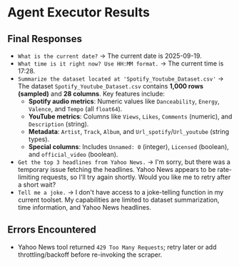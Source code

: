 ﻿# Agent Executor Results
## Final Responses
- `What is the current date?` -> The current date is 2025-09-19.
- `What time is it right now? Use HH:MM format.` -> The current time is 17:28.
- `Summarize the dataset located at 'Spotify_Youtube_Dataset.csv'` ->
  The dataset `Spotify_Youtube_Dataset.csv` contains **1,000 rows (sampled)** and **28 columns**. Key features include:
  - **Spotify audio metrics**: Numeric values like `Danceability`, `Energy`, `Valence`, and `Tempo` (all `float64`).
  - **YouTube metrics**: Columns like `Views`, `Likes`, `Comments` (numeric), and `Description` (string).
  - **Metadata**: `Artist`, `Track`, `Album`, and `Url_spotify`/`Url_youtube` (string types).
  - **Special columns**: Includes `Unnamed: 0` (integer), `Licensed` (boolean), and `official_video` (boolean).
- `Get the top 3 headlines from Yahoo News.` -> I'm sorry, but there was a temporary issue fetching the headlines. Yahoo News appears to be rate-limiting requests, so I'll try again shortly. Would you like me to retry after a short wait?
- `Tell me a joke.` -> I don't have access to a joke-telling function in my current toolset. My capabilities are limited to dataset summarization, time information, and Yahoo News headlines.

## Errors Encountered
- Yahoo News tool returned `429 Too Many Requests`; retry later or add throttling/backoff before re-invoking the scraper.
